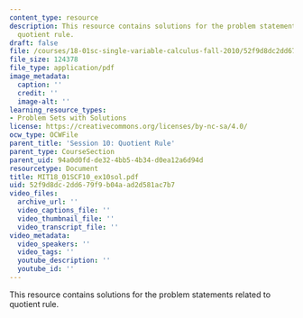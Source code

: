 ```yaml
---
content_type: resource
description: This resource contains solutions for the problem statements related to
  quotient rule.
draft: false
file: /courses/18-01sc-single-variable-calculus-fall-2010/52f9d8dc2dd679f9b04aad2d581ac7b7_MIT18_01SCF10_ex10sol.pdf
file_size: 124378
file_type: application/pdf
image_metadata:
  caption: ''
  credit: ''
  image-alt: ''
learning_resource_types:
- Problem Sets with Solutions
license: https://creativecommons.org/licenses/by-nc-sa/4.0/
ocw_type: OCWFile
parent_title: 'Session 10: Quotient Rule'
parent_type: CourseSection
parent_uid: 94a0d0fd-de32-4bb5-4b34-d0ea12a6d94d
resourcetype: Document
title: MIT18_01SCF10_ex10sol.pdf
uid: 52f9d8dc-2dd6-79f9-b04a-ad2d581ac7b7
video_files:
  archive_url: ''
  video_captions_file: ''
  video_thumbnail_file: ''
  video_transcript_file: ''
video_metadata:
  video_speakers: ''
  video_tags: ''
  youtube_description: ''
  youtube_id: ''
---
```

This resource contains solutions for the problem statements related to quotient rule.